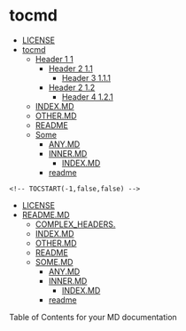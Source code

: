 # tocmd

<!-- TOCSTART(-1,true,false) -->
* [LICENSE](LICENSE)
* [tocmd](README.MD)
  * [Header 1 1](doc/myfiles/COMPLEX_HEADERS.md)
    * [Header 2 1.1](doc/myfiles/COMPLEX_HEADERS.md#user-content-header211)
      * [Header 3 1.1.1](doc/myfiles/COMPLEX_HEADERS.md#user-content-header3111)
    * [Header 2 1.2](doc/myfiles/COMPLEX_HEADERS.md#user-content-header212)
      * [Header 4 1.2.1](doc/myfiles/COMPLEX_HEADERS.md#user-content-header4121)
  * [INDEX.MD](doc/myfiles/INDEX.MD)
  * [OTHER.MD](doc/myfiles/OTHER.MD)
  * [README](doc/myfiles/README)
  * [Some](doc/myfiles/SOME.MD)
    * [ANY.MD](doc/myfiles/other/ANY.MD)
    * [INNER.MD](doc/myfiles/other/INNER.MD)
      * [INDEX.MD](doc/myfiles/other/inner/INDEX.MD)
    * [readme](doc/myfiles/other/readme)

<!-- TOCEND -->

    <!-- TOCSTART(-1,false,false) -->
* [LICENSE](LICENSE)
* [README.MD](README.MD)
  * [COMPLEX_HEADERS.](doc/myfiles/COMPLEX_HEADERS.md)
  * [INDEX.MD](doc/myfiles/INDEX.MD)
  * [OTHER.MD](doc/myfiles/OTHER.MD)
  * [README](doc/myfiles/README)
  * [SOME.MD](doc/myfiles/SOME.MD)
    * [ANY.MD](doc/myfiles/other/ANY.MD)
    * [INNER.MD](doc/myfiles/other/INNER.MD)
      * [INDEX.MD](doc/myfiles/other/inner/INDEX.MD)
    * [readme](doc/myfiles/other/readme)

<!-- TOCEND -->
Table of Contents for your MD documentation
